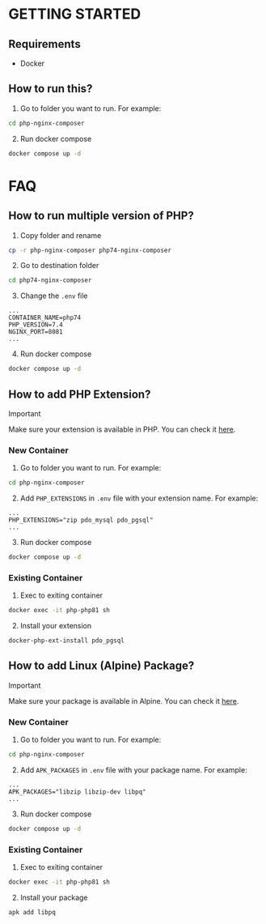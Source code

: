 # GETTING STARTED
## Requirements
- Docker
## How to run this?
1. Go to folder you want to run. For example:
```bash
cd php-nginx-composer
```
2. Run docker compose
```bash
docker compose up -d
```

# FAQ
## How to run multiple version of PHP?
1. Copy folder and rename
```bash
cp -r php-nginx-composer php74-nginx-composer
```
2. Go to destination folder
```bash
cd php74-nginx-composer
```
3. Change the `.env` file
```env
...
CONTAINER_NAME=php74
PHP_VERSION=7.4
NGINX_PORT=8081
...
```
4. Run docker compose
```bash
docker compose up -d
```

## How to add PHP Extension?
> [!IMPORTANT]  
> Make sure your extension is available in PHP. You can check it [here](https://pecl.php.net/).
### New Container
1. Go to folder you want to run. For example:
```bash
cd php-nginx-composer
```
2. Add `PHP_EXTENSIONS` in `.env` file with your extension name. For example:
```env
...
PHP_EXTENSIONS="zip pdo_mysql pdo_pgsql"
...
```
3. Run docker compose
```bash
docker compose up -d
```
### Existing Container
1. Exec to exiting container
```bash
docker exec -it php-php81 sh
```
2. Install your extension
```bash
docker-php-ext-install pdo_pgsql
```

## How to add Linux (Alpine) Package?
> [!IMPORTANT]  
> Make sure your package is available in Alpine. You can check it [here](https://pkgs.alpinelinux.org/packages).
### New Container
1. Go to folder you want to run. For example:
```bash
cd php-nginx-composer
```
2. Add `APK_PACKAGES` in `.env` file with your package name. For example:
```env
...
APK_PACKAGES="libzip libzip-dev libpq"
...
```
3. Run docker compose
```bash
docker compose up -d
```
### Existing Container
1. Exec to exiting container
```bash
docker exec -it php-php81 sh
```
2. Install your package
```bash
apk add libpq
```